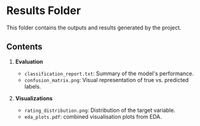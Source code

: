 # Results Folder

This folder contains the outputs and results generated by the project.

## Contents

1. **Evaluation**
   - `classification_report.txt`: Summary of the model's performance.
   - `confusion_matrix.png`: Visual representation of true vs. predicted labels.

2. **Visualizations**
   - `rating_distribution.png`: Distribution of the target variable.
   - `eda_plots.pdf`: combined visualisation plots from EDA.